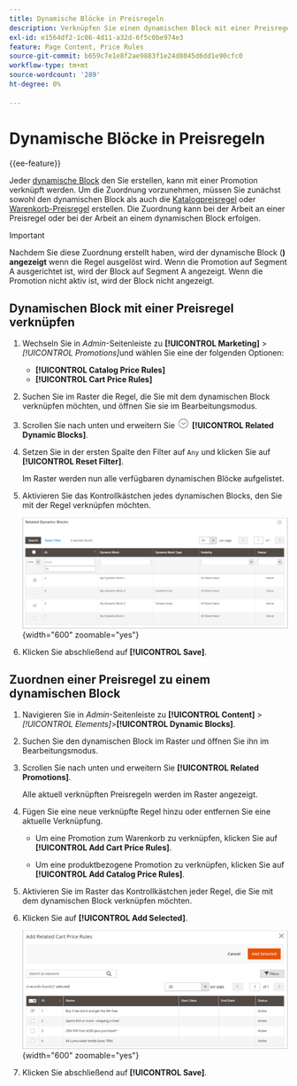 ```yaml
---
title: Dynamische Blöcke in Preisregeln
description: Verknüpfen Sie einen dynamischen Block mit einer Preisregel für Werbeaktionen.
exl-id: e1564df2-1c06-4d11-a32d-6f5c0be974e3
feature: Page Content, Price Rules
source-git-commit: b659c7e1e8f2ae9883f1e24d8045d6dd1e90cfc0
workflow-type: tm+mt
source-wordcount: '289'
ht-degree: 0%

---
```


# Dynamische Blöcke in Preisregeln

{{ee-feature}}

Jeder [dynamische Block](dynamic-blocks.md) den Sie erstellen, kann mit einer Promotion verknüpft werden. Um die Zuordnung vorzunehmen, müssen Sie zunächst sowohl den dynamischen Block als auch die [Katalogpreisregel](../merchandising-promotions/price-rules-catalog.md) oder [Warenkorb-Preisregel](../merchandising-promotions/price-rules-cart.md) erstellen. Die Zuordnung kann bei der Arbeit an einer Preisregel oder bei der Arbeit an einem dynamischen Block erfolgen.

>[!IMPORTANT]
>
>Nachdem Sie diese Zuordnung erstellt haben, wird der dynamische Block (**) angezeigt** wenn die Regel ausgelöst wird. Wenn die Promotion auf Segment A ausgerichtet ist, wird der Block auf Segment A angezeigt. Wenn die Promotion nicht aktiv ist, wird der Block nicht angezeigt.

## Dynamischen Block mit einer Preisregel verknüpfen

1. Wechseln Sie in _Admin_-Seitenleiste zu **[!UICONTROL Marketing]** > _[!UICONTROL Promotions]_&#x200B;und wählen Sie eine der folgenden Optionen:

   - **[!UICONTROL Catalog Price Rules]**
   - **[!UICONTROL Cart Price Rules]**

1. Suchen Sie im Raster die Regel, die Sie mit dem dynamischen Block verknüpfen möchten, und öffnen Sie sie im Bearbeitungsmodus.

1. Scrollen Sie nach unten und erweitern Sie ![Erweiterungsauswahl](../assets/icon-display-expand.png) **[!UICONTROL Related Dynamic Blocks]**.

1. Setzen Sie in der ersten Spalte den Filter auf `Any` und klicken Sie auf **[!UICONTROL Reset Filter]**.

   Im Raster werden nun alle verfügbaren dynamischen Blöcke aufgelistet.

1. Aktivieren Sie das Kontrollkästchen jedes dynamischen Blocks, den Sie mit der Regel verknüpfen möchten.

   ![Ausgewählte dynamische Blöcke hinzufügen](./assets/price-rule-cart-related-dynamic-blocks-any.png){width="600" zoomable="yes"}

1. Klicken Sie abschließend auf **[!UICONTROL Save]**.

## Zuordnen einer Preisregel zu einem dynamischen Block

1. Navigieren Sie in _Admin_-Seitenleiste zu **[!UICONTROL Content]** > _[!UICONTROL Elements]_>**[!UICONTROL Dynamic Blocks]**.

1. Suchen Sie den dynamischen Block im Raster und öffnen Sie ihn im Bearbeitungsmodus.

1. Scrollen Sie nach unten und erweitern Sie **[!UICONTROL Related Promotions]**.

   Alle aktuell verknüpften Preisregeln werden im Raster angezeigt.

1. Fügen Sie eine neue verknüpfte Regel hinzu oder entfernen Sie eine aktuelle Verknüpfung.

   - Um eine Promotion zum Warenkorb zu verknüpfen, klicken Sie auf **[!UICONTROL Add Cart Price Rules]**.

   - Um eine produktbezogene Promotion zu verknüpfen, klicken Sie auf **[!UICONTROL Add Catalog Price Rules]**.

1. Aktivieren Sie im Raster das Kontrollkästchen jeder Regel, die Sie mit dem dynamischen Block verknüpfen möchten.

1. Klicken Sie auf **[!UICONTROL Add Selected]**.

   ![Ausgewählte Preisregeln zu einem dynamischen Block hinzufügen](./assets/pb-dynamic-block-add-related-cart-price-rules.png){width="600" zoomable="yes"}

1. Klicken Sie abschließend auf **[!UICONTROL Save]**.
